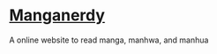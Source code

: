 <h1>
    <a href="manganerdy.com">Manganerdy</a>
</h1>
<p>A online website to read manga, manhwa, and manhua</p>
